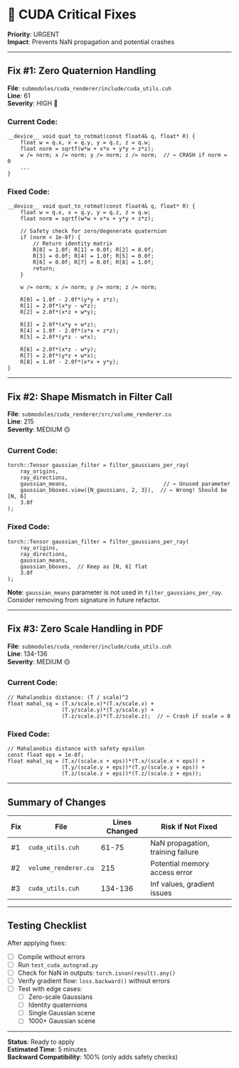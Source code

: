 # 🔧 CUDA Critical Fixes

**Priority**: URGENT  
**Impact**: Prevents NaN propagation and potential crashes

---

## Fix #1: Zero Quaternion Handling

**File**: `submodules/cuda_renderer/include/cuda_utils.cuh`  
**Line**: 61  
**Severity**: HIGH 🔴

### Current Code:
```cuda
__device__ void quat_to_rotmat(const float4& q, float* R) {
    float w = q.x, x = q.y, y = q.z, z = q.w;
    float norm = sqrtf(w*w + x*x + y*y + z*z);
    w /= norm; x /= norm; y /= norm; z /= norm;  // ← CRASH if norm = 0
    ...
}
```

### Fixed Code:
```cuda
__device__ void quat_to_rotmat(const float4& q, float* R) {
    float w = q.x, x = q.y, y = q.z, z = q.w;
    float norm = sqrtf(w*w + x*x + y*y + z*z);
    
    // Safety check for zero/degenerate quaternion
    if (norm < 1e-8f) {
        // Return identity matrix
        R[0] = 1.0f; R[1] = 0.0f; R[2] = 0.0f;
        R[3] = 0.0f; R[4] = 1.0f; R[5] = 0.0f;
        R[6] = 0.0f; R[7] = 0.0f; R[8] = 1.0f;
        return;
    }
    
    w /= norm; x /= norm; y /= norm; z /= norm;
    
    R[0] = 1.0f - 2.0f*(y*y + z*z);
    R[1] = 2.0f*(x*y - w*z);
    R[2] = 2.0f*(x*z + w*y);
    
    R[3] = 2.0f*(x*y + w*z);
    R[4] = 1.0f - 2.0f*(x*x + z*z);
    R[5] = 2.0f*(y*z - w*x);
    
    R[6] = 2.0f*(x*z - w*y);
    R[7] = 2.0f*(y*z + w*x);
    R[8] = 1.0f - 2.0f*(x*x + y*y);
}
```

---

## Fix #2: Shape Mismatch in Filter Call

**File**: `submodules/cuda_renderer/src/volume_renderer.cu`  
**Line**: 215  
**Severity**: MEDIUM 🟡

### Current Code:
```cuda
torch::Tensor gaussian_filter = filter_gaussians_per_ray(
    ray_origins,
    ray_directions,
    gaussian_means,                              // ← Unused parameter
    gaussian_bboxes.view({N_gaussians, 2, 3}),  // ← Wrong! Should be [N, 6]
    3.0f
);
```

### Fixed Code:
```cuda
torch::Tensor gaussian_filter = filter_gaussians_per_ray(
    ray_origins,
    ray_directions,
    gaussian_means,
    gaussian_bboxes,  // Keep as [N, 6] flat
    3.0f
);
```

**Note**: `gaussian_means` parameter is not used in `filter_gaussians_per_ray`. Consider removing from signature in future refactor.

---

## Fix #3: Zero Scale Handling in PDF

**File**: `submodules/cuda_renderer/include/cuda_utils.cuh`  
**Line**: 134-136  
**Severity**: MEDIUM 🟡

### Current Code:
```cuda
// Mahalanobis distance: (T / scale)^2
float mahal_sq = (T.x/scale.x)*(T.x/scale.x) + 
                 (T.y/scale.y)*(T.y/scale.y) + 
                 (T.z/scale.z)*(T.z/scale.z);  // ← Crash if scale = 0
```

### Fixed Code:
```cuda
// Mahalanobis distance with safety epsilon
const float eps = 1e-8f;
float mahal_sq = (T.x/(scale.x + eps))*(T.x/(scale.x + eps)) + 
                 (T.y/(scale.y + eps))*(T.y/(scale.y + eps)) + 
                 (T.z/(scale.z + eps))*(T.z/(scale.z + eps));
```

---

## Summary of Changes

| Fix | File | Lines Changed | Risk if Not Fixed |
|-----|------|---------------|-------------------|
| #1 | `cuda_utils.cuh` | 61-75 | NaN propagation, training failure |
| #2 | `volume_renderer.cu` | 215 | Potential memory access error |
| #3 | `cuda_utils.cuh` | 134-136 | Inf values, gradient issues |

---

## Testing Checklist

After applying fixes:

- [ ] Compile without errors
- [ ] Run `test_cuda_autograd.py`
- [ ] Check for NaN in outputs: `torch.isnan(result).any()`
- [ ] Verify gradient flow: `loss.backward()` without errors
- [ ] Test with edge cases:
  - [ ] Zero-scale Gaussians
  - [ ] Identity quaternions
  - [ ] Single Gaussian scene
  - [ ] 1000+ Gaussian scene

---

**Status**: Ready to apply  
**Estimated Time**: 5 minutes  
**Backward Compatibility**: 100% (only adds safety checks)

